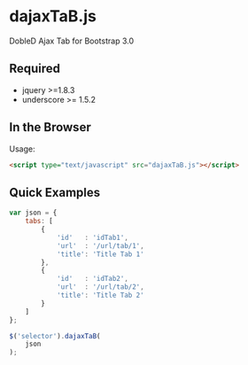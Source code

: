 # dajaxTaB.js

DobleD Ajax Tab for Bootstrap 3.0

## Required

- jquery >=1.8.3
- underscore >= 1.5.2

## In the Browser

Usage:

```html
<script type="text/javascript" src="dajaxTaB.js"></script>
```

## Quick Examples

```javascript
var json = {
    tabs: [
        {
            'id'   : 'idTab1',
            'url'  : '/url/tab/1',
            'title': 'Title Tab 1'
        },
        {
            'id'   : 'idTab2',
            'url'  : '/url/tab/2',
            'title': 'Title Tab 2'
        }
    ]
};

$('selector').dajaxTaB(
    json
);
```